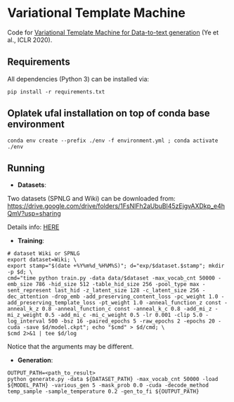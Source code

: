 # Variational Template Machine

Code for [Variational Template Machine for Data-to-text generation](https://openreview.net/forum?id=HkejNgBtPB) (Ye et al., ICLR 2020). 

## Requirements
All dependencies (Python 3) can be installed via:
```
pip install -r requirements.txt
```

## Oplatek ufal installation on top of conda base environment
```
conda env create --prefix ./env -f environment.yml ; conda activate ./env
```

## Running
- **Datasets**:

Two datasets (SPNLG and Wiki) can be downloaded from: https://drive.google.com/drive/folders/1FsNlFh2aUbuBl45zEjgvAXDkp_e4hQmV?usp=sharing

Details info: [HERE](./data/README.md)

- **Training**:

```
# dataset Wiki or SPNLG
export dataset=Wiki; \
export stamp="$(date +%Y%m%d_%H%M%S)"; d="exp/$dataset.$stamp"; mkdir -p $d; \
cmd="time python train.py -data data/$dataset -max_vocab_cnt 50000 -emb_size 786 -hid_size 512 -table_hid_size 256 -pool_type max -sent_represent last_hid -z_latent_size 128 -c_latent_size 256 -dec_attention -drop_emb -add_preserving_content_loss -pc_weight 1.0 -add_preserving_template_loss -pt_weight 1.0 -anneal_function_z const -anneal_k_z 0.8 -anneal_function_c const -anneal_k_c 0.8 -add_mi_z -mi_z_weight 0.5 -add_mi_c -mi_c_weight 0.5 -lr 0.001 -clip 5.0 -log_interval 500 -bsz 16 -paired_epochs 5 -raw_epochs 2 -epochs 20 -cuda -save $d/model.ckpt"; echo "$cmd" > $d/cmd; \
$cmd 2>&1 | tee $d/log
```
Notice that the arguments may be different.
- **Generation**:
```
OUTPUT_PATH=<path_to_result>
python generate.py -data ${DATASET_PATH} -max_vocab_cnt 50000 -load ${MODEL_PATH} -various_gen 5 -mask_prob 0.0 -cuda -decode_method temp_sample -sample_temperature 0.2 -gen_to_fi ${OUTPUT_PATH}
``` 
